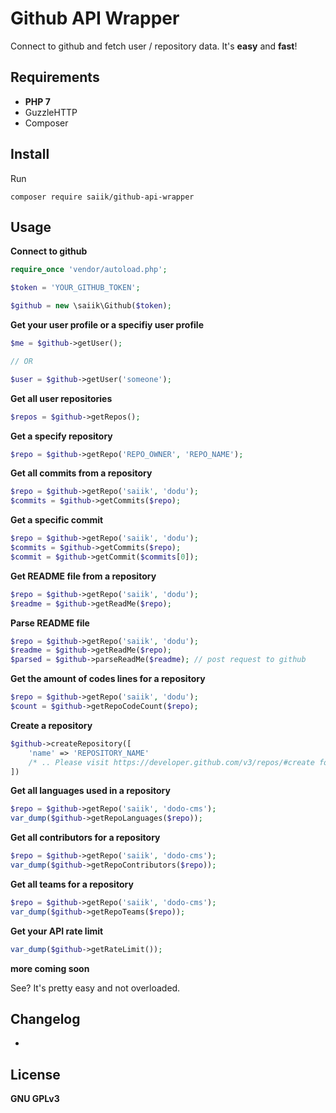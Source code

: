 # Github API Wrapper

Connect to github and fetch user / repository data. It's __easy__ and __fast__!

## Requirements

* __PHP 7__
* GuzzleHTTP
* Composer

## Install

Run

```
composer require saiik/github-api-wrapper
```

## Usage

__Connect to github__
```php
require_once 'vendor/autoload.php';

$token = 'YOUR_GITHUB_TOKEN';

$github = new \saiik\Github($token);
```

__Get your user profile or a specifiy user profile__
```php
$me = $github->getUser();

// OR

$user = $github->getUser('someone');
```

__Get all user repositories__
```php
$repos = $github->getRepos();
```

__Get a specify repository__
```php
$repo = $github->getRepo('REPO_OWNER', 'REPO_NAME');
```

__Get all commits from a repository__
```php
$repo = $github->getRepo('saiik', 'dodu');
$commits = $github->getCommits($repo);
```

__Get a specific commit__
```php
$repo = $github->getRepo('saiik', 'dodu');
$commits = $github->getCommits($repo);
$commit = $github->getCommit($commits[0]);
```

__Get README file from a repository__
```php
$repo = $github->getRepo('saiik', 'dodu');
$readme = $github->getReadMe($repo);
```

__Parse README file__
```php
$repo = $github->getRepo('saiik', 'dodu');
$readme = $github->getReadMe($repo);
$parsed = $github->parseReadMe($readme); // post request to github
```

__Get the amount of codes lines for a repository__
```php
$repo = $github->getRepo('saiik', 'dodu');
$count = $github->getRepoCodeCount($repo);
```

__Create a repository__
```php
$github->createRepository([
	'name' => 'REPOSITORY_NAME'
	/* .. Please visit https://developer.github.com/v3/repos/#create for more information about creating a repository .. */ 
])
```

__Get all languages used in a repository__
```php
$repo = $github->getRepo('saiik', 'dodo-cms');
var_dump($github->getRepoLanguages($repo));
```

__Get all contributors for a repository__
```php
$repo = $github->getRepo('saiik', 'dodo-cms');
var_dump($github->getRepoContributors($repo));
```

__Get all teams for a repository__
```php
$repo = $github->getRepo('saiik', 'dodo-cms');
var_dump($github->getRepoTeams($repo));
```

__Get your API rate limit__
```php
var_dump($github->getRateLimit());
```

__more coming soon__

See? It's pretty easy and not overloaded.

## Changelog

-

## License

__GNU GPLv3__